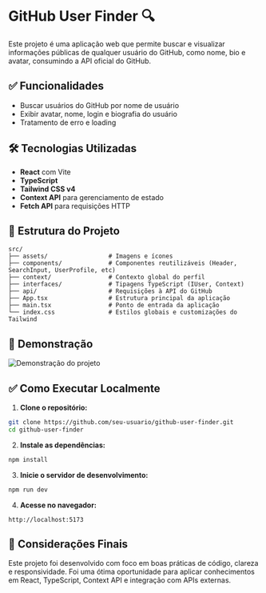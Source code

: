 # GitHub User Finder 🔍

Este projeto é uma aplicação web que permite buscar e visualizar informações públicas de qualquer usuário do GitHub, como nome, bio e avatar, consumindo a API oficial do GitHub.

## ✅ Funcionalidades

- Buscar usuários do GitHub por nome de usuário
- Exibir avatar, nome, login e biografia do usuário
- Tratamento de erro e loading 
  
##  🛠 Tecnologias Utilizadas

- **React** com Vite
- **TypeScript**
- **Tailwind CSS v4**
- **Context API** para gerenciamento de estado
- **Fetch API** para requisições HTTP

## 📂 Estrutura do Projeto

```
src/
├── assets/                 # Imagens e ícones
├── components/             # Componentes reutilizáveis (Header, SearchInput, UserProfile, etc)
├── context/                # Contexto global do perfil
├── interfaces/             # Tipagens TypeScript (IUser, Context)
├── api/                    # Requisições à API do GitHub
├── App.tsx                 # Estrutura principal da aplicação
├── main.tsx                # Ponto de entrada da aplicação
└── index.css               # Estilos globais e customizações do Tailwind
```

## 📸 Demonstração

![Demonstração do projeto](./public/preview.png) 

## ✅ Como Executar Localmente

1. **Clone o repositório:**

```bash
git clone https://github.com/seu-usuario/github-user-finder.git
cd github-user-finder
```

2. **Instale as dependências:**

```bash
npm install
```

3. **Inicie o servidor de desenvolvimento:**

```bash
npm run dev
```

4. **Acesse no navegador:**

```
http://localhost:5173
```

## 🌟 Considerações Finais
Este projeto foi desenvolvido com foco em boas práticas de código, clareza e responsividade. Foi uma ótima oportunidade para aplicar conhecimentos em React, TypeScript, Context API e integração com APIs externas.

